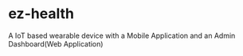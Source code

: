 # ez-health
A IoT based wearable device  with a Mobile Application and an Admin Dashboard(Web Application)
